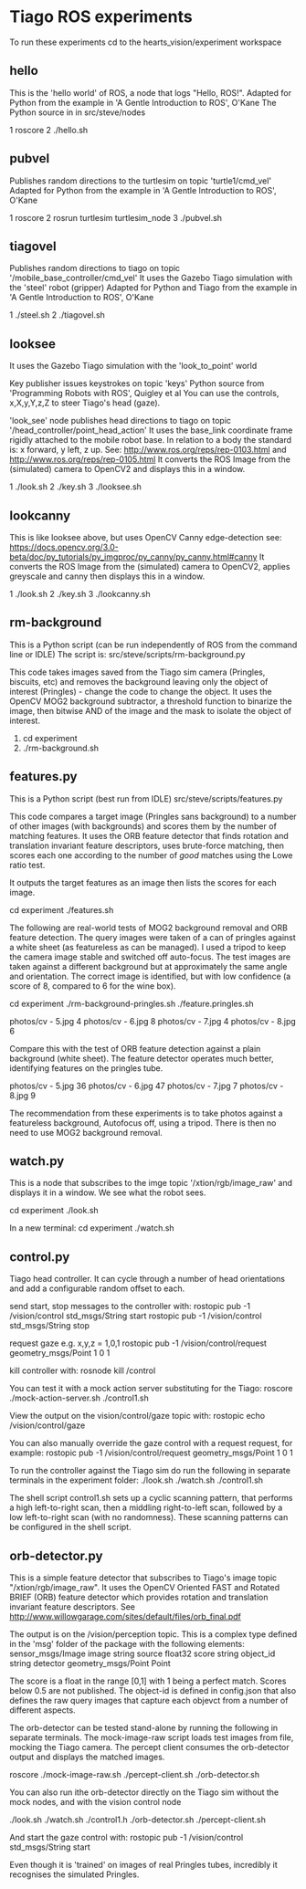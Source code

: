Tiago ROS experiments
=====================

To run these experiments cd to the hearts_vision/experiment workspace

hello
-----
This is the 'hello world' of ROS, a node that logs "Hello, ROS!".
Adapted for Python from the example in 'A Gentle Introduction to ROS', O'Kane
The Python source in in src/steve/nodes

1 roscore
2 ./hello.sh

pubvel
------
Publishes random directions to the turtlesim on topic 'turtle1/cmd_vel'
Adapted for Python from the example in 'A Gentle Introduction to ROS', O'Kane

1 roscore
2 rosrun turtlesim turtlesim_node
3 ./pubvel.sh

tiagovel
--------
Publishes random directions to tiago on topic '/mobile_base_controller/cmd_vel'
It uses the Gazebo Tiago simulation with the 'steel' robot (gripper)
Adapted for Python and Tiago from the example in 'A Gentle Introduction to ROS', O'Kane

1 ./steel.sh
2 ./tiagovel.sh

looksee
-------
It uses the Gazebo Tiago simulation with the 'look_to_point' world

Key publisher issues keystrokes on topic 'keys' 
Python source from 'Programming Robots with ROS', Quigley et al
You can use the controls, x,X,y,Y,z,Z to steer Tiago's head (gaze).

'look_see' node publishes head directions to tiago on topic '/head_controller/point_head_action'
It uses the base_link coordinate frame rigidly attached to the mobile robot base. 
In relation to a body the standard is: x forward, y left, z up.
See: http://www.ros.org/reps/rep-0103.html and http://www.ros.org/reps/rep-0105.html
It converts the ROS Image from the (simulated) camera to OpenCV2 and displays this in a window.

1 ./look.sh
2 ./key.sh
3 ./looksee.sh

lookcanny
---------
This is like looksee above, but uses OpenCV Canny edge-detection
see: https://docs.opencv.org/3.0-beta/doc/py_tutorials/py_imgproc/py_canny/py_canny.html#canny
It converts the ROS Image from the (simulated) camera to OpenCV2, applies greyscale and canny then displays this in a window.

1 ./look.sh
2 ./key.sh
3 ./lookcanny.sh

rm-background
-------------
This is a Python script (can be run independently of ROS from the command line or IDLE)
The script is: src/steve/scripts/rm-background.py

This code takes images saved from the Tiago sim camera (Pringles, biscuits, etc) and removes the background leaving only the object of interest (Pringles) - change the code to change the object.
It uses the OpenCV MOG2 background subtractor, a threshold function to binarize the image, then bitwise AND of the image and the mask to isolate the object of interest.

1. cd experiment
2. ./rm-background.sh

features.py
-----------
This is a Python script (best run from IDLE) src/steve/scripts/features.py

This code compares a target image (Pringles sans background) to a number of other images (with backgrounds) and scores them by the number of matching features. It uses the ORB feature detector that finds rotation and translation invariant feature descriptors, uses brute-force matching, then scores each one according to the number of _good_ matches using the Lowe ratio test.

It outputs the target features as an image then lists the scores for each image.

cd experiment
./features.sh

The following are real-world tests of MOG2 background removal and ORB feature detection. The query images were taken of a can of pringles against a white sheet (as featureless as can be managed). I used a tripod to keep the camera image stable and switched off auto-focus. The test images are taken against a different background but at approximately the same angle and orientation. The correct image is identified, but with low confidence (a score of 8, compared to 6 for the wine box).

cd experiment
./rm-background-pringles.sh
./feature.pringles.sh

photos/cv - 5.jpg 4
photos/cv - 6.jpg 8
photos/cv - 7.jpg 4
photos/cv - 8.jpg 6

Compare this with the test of ORB feature detection against a plain background (white sheet). The feature detector operates much better, identifying features on the pringles tube.

photos/cv - 5.jpg 36
photos/cv - 6.jpg 47
photos/cv - 7.jpg 7
photos/cv - 8.jpg 9

The recommendation from these experiments is to take photos against a featureless background, Autofocus off, using a tripod. There is then no need to use MOG2 background removal.

watch.py
--------

This is a node that subscribes to the imge topic '/xtion/rgb/image_raw' and displays it in a window. We see what the robot sees.

cd experiment
./look.sh

In a new terminal:
cd experiment
./watch.sh

control.py
----------
Tiago head controller. It can cycle through a number of head orientations and add a configurable random offset to each.

send start, stop messages to the controller with:
rostopic pub -1 /vision/control std_msgs/String start
rostopic pub -1 /vision/control std_msgs/String stop

request gaze e.g. x,y,z = 1,0,1
rostopic pub -1 /vision/control/request geometry_msgs/Point 1 0 1

kill controller with:
rosnode kill /control

You can test it with a mock action server substituting for the Tiago:
roscore
./mock-action-server.sh
./control1.sh

View the output on the vision/control/gaze topic with:
rostopic echo /vision/control/gaze

You can also manually override the gaze control with a request request, for example:
rostopic pub -1 /vision/control/request geometry_msgs/Point 1 0 1

To run the controller against the Tiago sim do run the following in separate terminals in the experiment folder:
./look.sh
./watch.sh
./control1.sh

The shell script control1.sh sets up a cyclic scanning pattern, that performs a high left-to-right scan, then a middling right-to-left scan, followed by a low left-to-right scan (with no randomness). These scanning patterns can be configured in the shell script.


orb-detector.py
---------------
This is a simple feature detector that subscribes to Tiago's image topic "/xtion/rgb/image_raw". 
It uses the OpenCV Oriented FAST and Rotated BRIEF (ORB) feature detector which provides rotation and translation invariant feature descriptors. See http://www.willowgarage.com/sites/default/files/orb_final.pdf

The output is on the /vision/perception topic. This is a complex type defined in the 'msg' folder of the package with the following elements:
sensor_msgs/Image image
string source
float32 score
string object_id
string detector
geometry_msgs/Point Point

The score is a float in the range [0,1] with 1 being a perfect match. Scores below 0.5 are not published. The object-id is defined in config.json that also defines the raw query images that capture each objevct from a number of different aspects.

The orb-detector can be tested stand-alone by running the following in separate terminals. The mock-image-raw script loads test images from file, mocking the Tiago camera. The percept client consumes the orb-detector output and displays the matched images.

roscore
./mock-image-raw.sh
./percept-client.sh
./orb-detector.sh

You can also run ithe orb-detector directly on the Tiago sim without the mock nodes, and with the vision control node

./look.sh
./watch.sh
./control1.h
./orb-detector.sh
./percept-client.sh

And start the gaze control with:
rostopic pub -1 /vision/control std_msgs/String start

Even though it is 'trained' on images of real Pringles tubes, incredibly it recognises the simulated Pringles.

